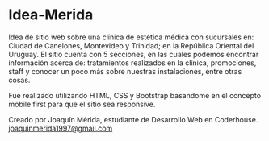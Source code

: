 # Idea-Merida
Idea de sitio web sobre una clínica de estética médica con sucursales en: Ciudad de Canelones, Montevideo y Trinidad; en la República Oriental del Uruguay. 
El sitio cuenta con 5 secciones, en las cuales podemos encontrar información acerca de: tratamientos realizados en la clínica, promociones, staff y conocer un poco más sobre nuestras instalaciones, entre otras cosas.

Fue realizado utilizando HTML, CSS y Bootstrap basandome en el concepto mobile first para que el sitio sea responsive.



Creado por Joaquín Mérida, estudiante de Desarrollo Web en Coderhouse.
joaquinmerida1997@gmail.com
